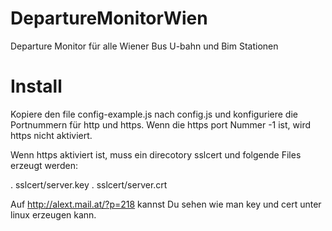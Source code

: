 # DepartureMonitorWien

Departure Monitor für alle Wiener Bus U-bahn und Bim Stationen

# Install

Kopiere den file config-example.js nach config.js und konfiguriere die
Portnummern für http und https. Wenn die https port Nummer -1 ist, wird
https nicht aktiviert.

Wenn https aktiviert ist, muss ein direcotory sslcert und folgende Files
erzeugt werden:

. sslcert/server.key
. sslcert/server.crt

Auf http://alext.mail.at/?p=218 kannst Du sehen wie man key und cert 
unter linux erzeugen kann.
